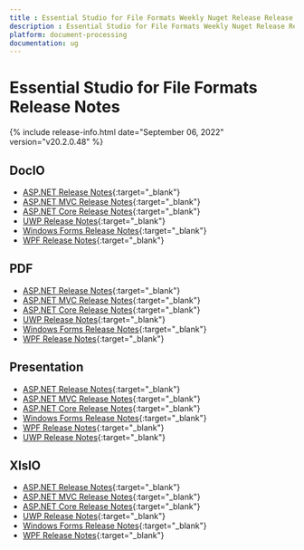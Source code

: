 ```yaml
---
title : Essential Studio for File Formats Weekly Nuget Release Release Notes  
description : Essential Studio for File Formats Weekly Nuget Release Release Notes  
platform: document-processing
documentation: ug
---
```


# Essential Studio for File Formats  Release Notes  

{% include release-info.html date="September 06, 2022" version="v20.2.0.48" %} 

## DocIO

* [ASP.NET Release Notes](/aspnet/release-notes/v20.2.0.48#docio){:target="_blank"}
* [ASP.NET MVC Release Notes](/aspnetmvc/release-notes/v20.2.0.48#docio){:target="_blank"}
* [ASP.NET Core Release Notes](/aspnet-core/release-notes/v20.2.0.48#docio){:target="_blank"}
* [UWP Release Notes](/uwp/release-notes/v20.2.0.48#docio){:target="_blank"}
* [Windows Forms Release Notes](/windowsforms/release-notes/v20.2.0.48#docio){:target="_blank"}
* [WPF Release Notes](/wpf/release-notes/v20.2.0.48#docio){:target="_blank"}


## PDF

* [ASP.NET Release Notes](/aspnet/release-notes/v20.2.0.48#pdf){:target="_blank"}
* [ASP.NET MVC Release Notes](/aspnetmvc/release-notes/v20.2.0.48#pdf){:target="_blank"}
* [ASP.NET Core Release Notes](/aspnet-core/release-notes/v20.2.0.48#pdf){:target="_blank"}
* [UWP Release Notes](/uwp/release-notes/v20.2.0.48#pdf){:target="_blank"}
* [Windows Forms Release Notes](/windowsforms/release-notes/v20.2.0.48#pdf){:target="_blank"}
* [WPF Release Notes](/wpf/release-notes/v20.2.0.48#pdf){:target="_blank"}


## Presentation

* [ASP.NET Release Notes](/aspnet/release-notes/v20.2.0.48#presentation){:target="_blank"}
* [ASP.NET MVC Release Notes](/aspnetmvc/release-notes/v20.2.0.48#presentation){:target="_blank"}
* [ASP.NET Core Release Notes](/aspnet-core/release-notes/v20.2.0.48#presentation){:target="_blank"}
* [Windows Forms Release Notes](/windowsforms/release-notes/v20.2.0.48#presentation){:target="_blank"}
* [WPF Release Notes](/wpf/release-notes/v20.2.0.48#presentation){:target="_blank"}
* [UWP Release Notes](/uwp/release-notes/v20.2.0.48#presentation){:target="_blank"}


## XlsIO

* [ASP.NET Release Notes](/aspnet/release-notes/v20.2.0.48#xlsio){:target="_blank"}
* [ASP.NET MVC Release Notes](/aspnetmvc/release-notes/v20.2.0.48#xlsio){:target="_blank"}
* [ASP.NET Core Release Notes](/aspnet-core/release-notes/v20.2.0.48#xlsio){:target="_blank"}
* [UWP Release Notes](/uwp/release-notes/v20.2.0.48#xlsio){:target="_blank"}
* [Windows Forms Release Notes](/windowsforms/release-notes/v20.2.0.48#xlsio){:target="_blank"}
* [WPF Release Notes](/wpf/release-notes/v20.2.0.48#xlsio){:target="_blank"}